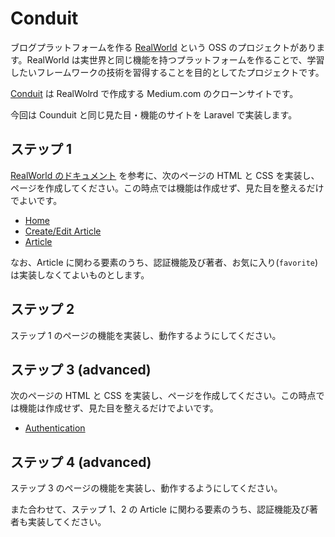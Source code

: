 # Conduit

ブログプラットフォームを作る [RealWorld](https://github.com/gothinkster/realworld/tree/main) という OSS のプロジェクトがあります。RealWorld は実世界と同じ機能を持つプラットフォームを作ることで、学習したいフレームワークの技術を習得することを目的としてたプロジェクトです。

[Conduit](https://demo.realworld.io/#/) は RealWolrd で作成する Medium.com のクローンサイトです。

今回は Counduit と同じ見た目・機能のサイトを Laravel で実装します。

## ステップ 1

[RealWorld のドキュメント](https://realworld-docs.netlify.app/docs/specs/frontend-specs/templates) を参考に、次のページの HTML と CSS を実装し、ページを作成してください。この時点では機能は作成せず、見た目を整えるだけでよいです。

-   [Home](https://realworld-docs.netlify.app/docs/specs/frontend-specs/templates#home)
-   [Create/Edit Article](https://realworld-docs.netlify.app/docs/specs/frontend-specs/templates#createedit-article)
-   [Article](https://realworld-docs.netlify.app/docs/specs/frontend-specs/templates#article)

なお、Article に関わる要素のうち、認証機能及び著者、お気に入り(`favorite`) は実装しなくてよいものとします。

## ステップ 2

ステップ 1 のページの機能を実装し、動作するようにしてください。

## ステップ 3 (advanced)

次のページの HTML と CSS を実装し、ページを作成してください。この時点では機能は作成せず、見た目を整えるだけでよいです。

-   [Authentication](https://realworld-docs.netlify.app/docs/specs/frontend-specs/templates#authentication)

## ステップ 4 (advanced)

ステップ 3 のページの機能を実装し、動作するようにしてください。

また合わせて、ステップ 1、2 の Article に関わる要素のうち、認証機能及び著者も実装してください。

